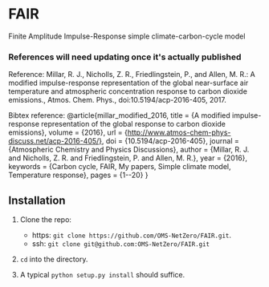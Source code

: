 # FAIR
Finite Amplitude Impulse-Response simple climate-carbon-cycle model 

### References will need updating once it's actually published
Reference: Millar, R. J., Nicholls, Z. R., Friedlingstein, P., and Allen, M. R.: A modified impulse-response representation of the global near-surface air temperature and atmospheric concentration response to carbon dioxide emissions., Atmos. Chem. Phys., doi:10.5194/acp-2016-405, 2017. 

Bibtex reference: 
@article{millar_modified_2016,
    title = {A modified impulse-response representation of the global response to carbon dioxide emissions},
    volume = {2016},
    url = {http://www.atmos-chem-phys-discuss.net/acp-2016-405/},
    doi = {10.5194/acp-2016-405},
    journal = {Atmospheric Chemistry and Physics Discussions},
    author = {Millar, R. J. and Nicholls, Z. R. and Friedlingstein, P. and Allen, M. R.},
    year = {2016},
    keywords = {Carbon cycle, FAIR, My papers, Simple climate model, Temperature response},
    pages = {1--20}
}

## Installation
1. Clone the repo: 
   - https: `git clone https://github.com/OMS-NetZero/FAIR.git`.
   - ssh: `git clone git@github.com:OMS-NetZero/FAIR.git`

1. `cd` into the directory.

1. A typical `python setup.py install` should suffice.

